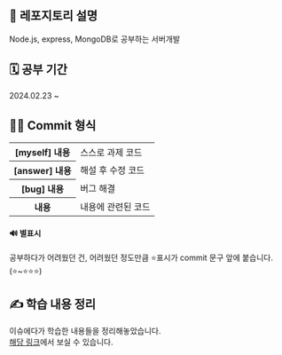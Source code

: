 ## 📢 레포지토리 설명
Node.js, express, MongoDB로 공부하는 서버개발

## 🗓️ 공부 기간
2024.02.23 ~ <br/>

## 👩‍💻 Commit 형식
<table>
  <tr>
    <th>[myself] 내용</th>
    <td>스스로 과제 코드</td>
  </tr>
  <tr>
    <th>[answer] 내용</th>
    <td>해설 후 수정 코드</td>
  </tr>
  <tr>
    <th>[bug] 내용</th>
    <td>버그 해결</td>
  </tr>
  <tr>
    <th>내용</th>
    <td>내용에 관련된 코드</td>
  </tr>
</table>

#### 🔊 별표시 
공부하다가 어려웠던 건, 어려웠던 정도만큼 ⭐표시가 commit 문구 앞에 붙습니다. (⭐~⭐⭐⭐)

## ✍️ 학습 내용 정리
이슈에다가 학습한 내용들을 정리해놓았습니다. <br/>
[해당 링크](https://github.com/SeoMiYoung/study-server-development/issues?q=is%3Aissue+is%3Aclosed)에서 보실 수 있습니다.
